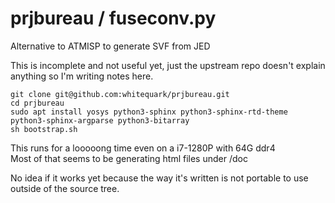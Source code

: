 # prjbureau / fuseconv.py

Alternative to ATMISP to generate SVF from JED

This is incomplete and not useful yet, just the upstream repo doesn't explain anything so I'm writing notes here.

```
git clone git@github.com:whitequark/prjbureau.git
cd prjbureau
sudo apt install yosys python3-sphinx python3-sphinx-rtd-theme python3-sphinx-argparse python3-bitarray
sh bootstrap.sh
```

This runs for a looooong time even on a i7-1280P with 64G ddr4  
Most of that seems to be generating html files under /doc

No idea if it works yet because the way it's written is not portable to use outside of the source tree.
